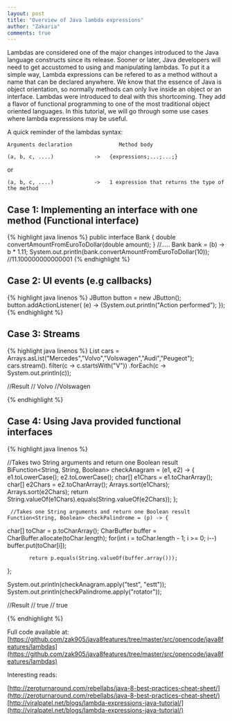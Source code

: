 ```yaml
---
layout: post
title: "Overview of Java lambda expressions"
author: "Zakaria"
comments: true
---
```


Lambdas are considered one of the major changes introduced to the Java language constructs since its release. Sooner or later, Java developers will need to get accustomed to using and manipulating lambdas. To put it a simple way, Lambda expressions can be refered to as a method without a name that can be declared anywhere. We know that the essence of Java is object orientation, so normally methods can only live inside an object or an interface. Lambdas were introduced to deal with this shortcoming. They add a flavor of functional programming to one of the most traditional object oriented languages.
In this tutorial, we will go through some use cases where lambda expressions may be useful.

A quick reminder of the lambdas syntax:


    Arguments declaration               Method body

    (a, b, c, ....)             ->   {expressions;...;...;}   

   or 

    (a, b, c, ....)             ->   1 expression that returns the type of the method  


## Case 1: Implementing an interface with one method (Functional interface)

{% highlight java  linenos %}
 public interface Bank {
  double convertAmountFromEuroToDollar(double amount);
 }
     //.....
  Bank bank = (b) ->   b * 1.11;
  System.out.println(bank.convertAmountFromEuroToDollar(10));
  //11.100000000000001 
  {% endhighlight %}

## Case 2: UI events (e.g callbacks)

{% highlight java  linenos %}
  JButton button = new JButton();
  button.addActionListener(
    (e) -> {System.out.println("Action performed");
     });
{% endhighlight %}

## Case 3: Streams

{% highlight java  linenos %}
  List cars = Arrays.asList("Mercedes","Volvo","Volswagen","Audi","Peugeot");
  cars.stream().
  filter(c -> c.startsWith("V"))
  .forEach(c -> System.out.println(c));

  //Result
  // Volvo
  //Volswagen

  {% endhighlight %}

## Case 4: Using Java provided functional interfaces

   {% highlight java  linenos %}  

 //Takes two String arguments and return one Boolean result
  BiFunction<String, String, Boolean> checkAnagram = (e1, e2) -> { 
      e1.toLowerCase(); e2.toLowerCase();
      char[] e1Chars = e1.toCharArray(); char[] e2Chars = e2.toCharArray(); 
      Arrays.sort(e1Chars);
      Arrays.sort(e2Chars);
     return String.valueOf(e1Chars).equals(String.valueOf(e2Chars));
   };
 
     //Takes one String arguments and return one Boolean result 
    Function<String, Boolean> checkPalindrome = (p) -> { 
 char[] toChar = p.toCharArray();
     CharBuffer buffer = CharBuffer.allocate(toChar.length);
  for(int i = toChar.length - 1; i >= 0; i--)
        buffer.put(toChar[i]);
   
           return p.equals(String.valueOf(buffer.array())); 
  };
  

  System.out.println(checkAnagram.apply("test", "estt"));
  System.out.println(checkPalindrome.apply("rotator"));
 
  //Result
  // true
  // true

  {% endhighlight %}

Full code available at:  [https://github.com/zak905/java8features/tree/master/src/opencode/java8features/lambdas](https://github.com/zak905/java8features/tree/master/src/opencode/java8features/lambdas)

Interesting reads: 

[http://zeroturnaround.com/rebellabs/java-8-best-practices-cheat-sheet/](http://zeroturnaround.com/rebellabs/java-8-best-practices-cheat-sheet/)
[http://viralpatel.net/blogs/lambda-expressions-java-tutorial/](http://viralpatel.net/blogs/lambda-expressions-java-tutorial/)



